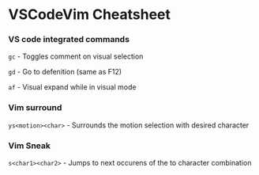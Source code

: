 # VSCodeVim Cheatsheet

### VS code integrated commands
`gc` - Toggles comment on visual selection

`gd` - Go to defenition (same as F12)

`af` - Visual expand while in visual mode

### Vim surround 
`ys<motion><char>` - Surrounds the motion selection with desired character

### Vim Sneak
`s<char1><char2>` - Jumps to next occurens of the to character combination
